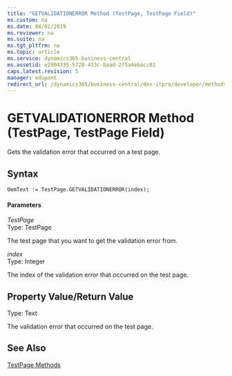 ```yaml
---
title: "GETVALIDATIONERROR Method (TestPage, TestPage Field)"
ms.custom: na
ms.date: 04/01/2019
ms.reviewer: na
ms.suite: na
ms.tgt_pltfrm: na
ms.topic: article
ms.service: dynamics365-business-central
ms.assetid: e2904335-5728-433c-baad-2f5a4ebacc02
caps.latest.revision: 5
manager: edupont
redirect_url: /dynamics365/business-central/dev-itpro/developer/methods-auto/library
---
```


 

# GETVALIDATIONERROR Method (TestPage, TestPage Field)
Gets the validation error that occurred on a test page.  
  
## Syntax  
  
```  
OemText := TestPage.GETVALIDATIONERROR(index);  
```  
  
#### Parameters  
 *TestPage*  
 Type: TestPage  
  
 The test page that you want to get the validation error from.  
  
 *index*  
 Type: Integer  
  
 The index of the validation error that occurred on the test page.  
  
## Property Value/Return Value  
 Type: Text  
  
 The validation error that occurred on the test page.  
  
## See Also  
 [TestPage Methods](devenv-TestPage-Methods.md)